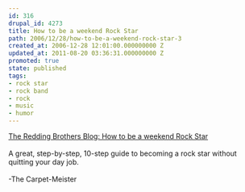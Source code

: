 ```yaml
---
id: 316
drupal_id: 4273
title: How to be a weekend Rock Star
path: 2006/12/28/how-to-be-a-weekend-rock-star-3
created_at: 2006-12-28 12:01:00.000000000 Z
updated_at: 2011-08-20 03:36:31.000000000 Z
promoted: true
state: published
tags:
- rock star
- rock band
- rock
- music
- humor
---
```

<a href="http://thereddingbrothers.blogspot.com/2006/12/how-to-be-weekend-rock-star.html#links">The Redding Brothers Blog: How to be a weekend Rock Star</a><br /><br />A great, step-by-step, 10-step guide to becoming a rock star without quitting your day job.<br /><br />-The Carpet-Meister

